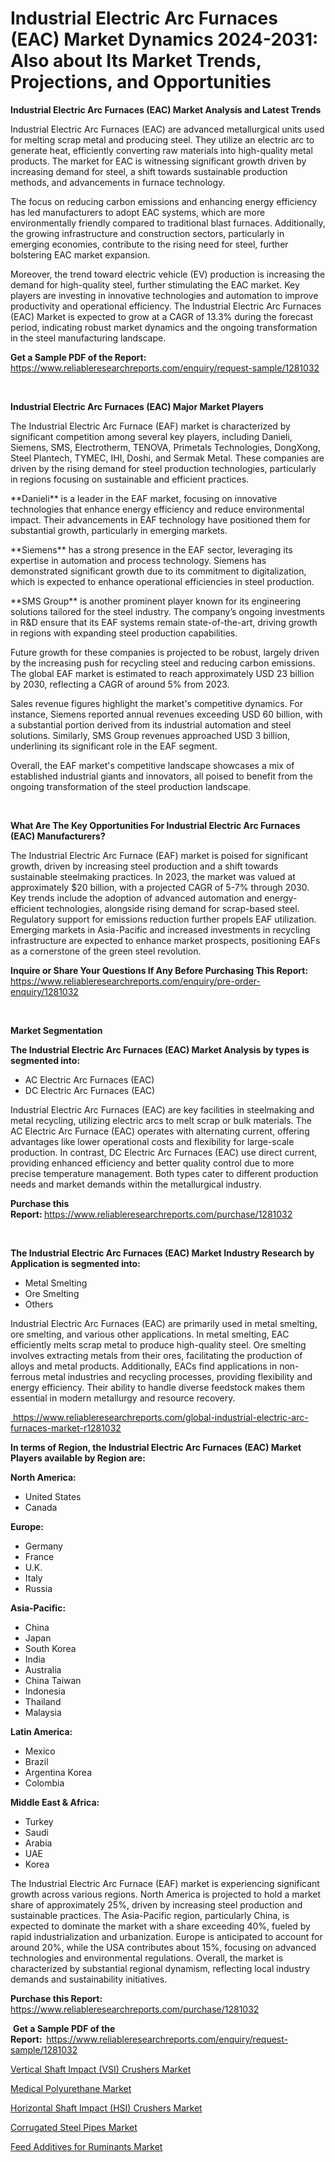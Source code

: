 <p><h1>Industrial Electric Arc Furnaces (EAC) Market Dynamics 2024-2031: Also about Its Market Trends, Projections, and Opportunities</h1></p><p><strong>Industrial Electric Arc Furnaces (EAC) Market Analysis and Latest Trends</strong></p>
<p><p>Industrial Electric Arc Furnaces (EAC) are advanced metallurgical units used for melting scrap metal and producing steel. They utilize an electric arc to generate heat, efficiently converting raw materials into high-quality metal products. The market for EAC is witnessing significant growth driven by increasing demand for steel, a shift towards sustainable production methods, and advancements in furnace technology. </p><p>The focus on reducing carbon emissions and enhancing energy efficiency has led manufacturers to adopt EAC systems, which are more environmentally friendly compared to traditional blast furnaces. Additionally, the growing infrastructure and construction sectors, particularly in emerging economies, contribute to the rising need for steel, further bolstering EAC market expansion. </p><p>Moreover, the trend toward electric vehicle (EV) production is increasing the demand for high-quality steel, further stimulating the EAC market. Key players are investing in innovative technologies and automation to improve productivity and operational efficiency. The Industrial Electric Arc Furnaces (EAC) Market is expected to grow at a CAGR of 13.3% during the forecast period, indicating robust market dynamics and the ongoing transformation in the steel manufacturing landscape.</p></p>
<p><strong>Get a Sample PDF of the Report:&nbsp;</strong> <a href="https://www.reliableresearchreports.com/enquiry/request-sample/1281032?utm_campaign=118&utm_medium=2&utm_source=Github&utm_content=ia&utm_term=10122024&utm_id=industrial-electric-arc-furnaces-eac">https://www.reliableresearchreports.com/enquiry/request-sample/1281032</a></p>
<p>&nbsp;</p>
<p><strong>Industrial Electric Arc Furnaces (EAC) Major Market Players</strong></p>
<p><p>The Industrial Electric Arc Furnace (EAF) market is characterized by significant competition among several key players, including Danieli, Siemens, SMS, Electrotherm, TENOVA, Primetals Technologies, DongXong, Steel Plantech, TYMEC, IHI, Doshi, and Sermak Metal. These companies are driven by the rising demand for steel production technologies, particularly in regions focusing on sustainable and efficient practices.</p><p>**Danieli** is a leader in the EAF market, focusing on innovative technologies that enhance energy efficiency and reduce environmental impact. Their advancements in EAF technology have positioned them for substantial growth, particularly in emerging markets.</p><p>**Siemens** has a strong presence in the EAF sector, leveraging its expertise in automation and process technology. Siemens has demonstrated significant growth due to its commitment to digitalization, which is expected to enhance operational efficiencies in steel production.</p><p>**SMS Group** is another prominent player known for its engineering solutions tailored for the steel industry. The company’s ongoing investments in R&D ensure that its EAF systems remain state-of-the-art, driving growth in regions with expanding steel production capabilities.</p><p>Future growth for these companies is projected to be robust, largely driven by the increasing push for recycling steel and reducing carbon emissions. The global EAF market is estimated to reach approximately USD 23 billion by 2030, reflecting a CAGR of around 5% from 2023.</p><p>Sales revenue figures highlight the market's competitive dynamics. For instance, Siemens reported annual revenues exceeding USD 60 billion, with a substantial portion derived from its industrial automation and steel solutions. Similarly, SMS Group revenues approached USD 3 billion, underlining its significant role in the EAF segment. </p><p>Overall, the EAF market's competitive landscape showcases a mix of established industrial giants and innovators, all poised to benefit from the ongoing transformation of the steel production landscape.</p></p>
<p>&nbsp;</p>
<p><strong>What Are The Key Opportunities For Industrial Electric Arc Furnaces (EAC) Manufacturers?</strong></p>
<p><p>The Industrial Electric Arc Furnace (EAF) market is poised for significant growth, driven by increasing steel production and a shift towards sustainable steelmaking practices. In 2023, the market was valued at approximately $20 billion, with a projected CAGR of 5-7% through 2030. Key trends include the adoption of advanced automation and energy-efficient technologies, alongside rising demand for scrap-based steel. Regulatory support for emissions reduction further propels EAF utilization. Emerging markets in Asia-Pacific and increased investments in recycling infrastructure are expected to enhance market prospects, positioning EAFs as a cornerstone of the green steel revolution.</p></p>
<p><strong>Inquire or Share Your Questions If Any Before Purchasing This Report:</strong> <a href="https://www.reliableresearchreports.com/enquiry/pre-order-enquiry/1281032?utm_campaign=118&utm_medium=2&utm_source=Github&utm_content=ia&utm_term=10122024&utm_id=industrial-electric-arc-furnaces-eac">https://www.reliableresearchreports.com/enquiry/pre-order-enquiry/1281032</a></p>
<p>&nbsp;</p>
<p><strong>Market Segmentation</strong></p>
<p><strong>The Industrial Electric Arc Furnaces (EAC) Market Analysis by types is segmented into:</strong></p>
<p><ul><li>AC Electric Arc Furnaces (EAC)</li><li>DC Electric Arc Furnaces (EAC)</li></ul></p>
<p><p>Industrial Electric Arc Furnaces (EAC) are key facilities in steelmaking and metal recycling, utilizing electric arcs to melt scrap or bulk materials. The AC Electric Arc Furnace (EAC) operates with alternating current, offering advantages like lower operational costs and flexibility for large-scale production. In contrast, DC Electric Arc Furnaces (EAC) use direct current, providing enhanced efficiency and better quality control due to more precise temperature management. Both types cater to different production needs and market demands within the metallurgical industry.</p></p>
<p><strong>Purchase this Report:&nbsp;</strong><a href="https://www.reliableresearchreports.com/purchase/1281032?utm_campaign=118&utm_medium=2&utm_source=Github&utm_content=ia&utm_term=10122024&utm_id=industrial-electric-arc-furnaces-eac">https://www.reliableresearchreports.com/purchase/1281032</a></p>
<p>&nbsp;</p>
<p><strong>The Industrial Electric Arc Furnaces (EAC) Market Industry Research by Application is segmented into:</strong></p>
<p><ul><li>Metal Smelting</li><li>Ore Smelting</li><li>Others</li></ul></p>
<p><p>Industrial Electric Arc Furnaces (EAC) are primarily used in metal smelting, ore smelting, and various other applications. In metal smelting, EAC efficiently melts scrap metal to produce high-quality steel. Ore smelting involves extracting metals from their ores, facilitating the production of alloys and metal products. Additionally, EACs find applications in non-ferrous metal industries and recycling processes, providing flexibility and energy efficiency. Their ability to handle diverse feedstock makes them essential in modern metallurgy and resource recovery.</p></p>
<p><a href="https://www.reliableresearchreports.com/global-industrial-electric-arc-furnaces-market-r1281032?utm_campaign=118&utm_medium=2&utm_source=Github&utm_content=ia&utm_term=10122024&utm_id=industrial-electric-arc-furnaces-eac">&nbsp;https://www.reliableresearchreports.com/global-industrial-electric-arc-furnaces-market-r1281032</a></p>
<p><strong>In terms of Region, the Industrial Electric Arc Furnaces (EAC) Market Players available by Region are:</strong></p>
<p>
    <p> <strong> North America: </strong>
        <ul>
            <li>United States</li>
            <li>Canada</li>
        </ul>
        </p> 
    <p> <strong> Europe: </strong>
        <ul>
            <li>Germany</li>
            <li>France</li>
            <li>U.K.</li>
            <li>Italy</li>
            <li>Russia</li>
        </ul>
        </p> 
    <p> <strong> Asia-Pacific: </strong>
        <ul>
            <li>China</li>
            <li>Japan</li>
            <li>South Korea</li>
            <li>India</li>
            <li>Australia</li>
            <li>China Taiwan</li>
            <li>Indonesia</li>
            <li>Thailand</li>
            <li>Malaysia</li>
        </ul>
        </p> 
    <p> <strong> Latin America: </strong>
        <ul>
            <li>Mexico</li>
            <li>Brazil</li>
            <li>Argentina Korea</li>
            <li>Colombia</li>
        </ul>
        </p> 
    <p> <strong> Middle East & Africa: </strong>
        <ul>
            <li>Turkey</li>
            <li>Saudi</li>
            <li>Arabia</li>
            <li>UAE</li>
            <li>Korea</li>
        </ul>
    </p>
    </p>
<p><p>The Industrial Electric Arc Furnace (EAF) market is experiencing significant growth across various regions. North America is projected to hold a market share of approximately 25%, driven by increasing steel production and sustainable practices. The Asia-Pacific region, particularly China, is expected to dominate the market with a share exceeding 40%, fueled by rapid industrialization and urbanization. Europe is anticipated to account for around 20%, while the USA contributes about 15%, focusing on advanced technologies and environmental regulations. Overall, the market is characterized by substantial regional dynamism, reflecting local industry demands and sustainability initiatives.</p></p>
<p><strong>Purchase this Report: </strong><a href="https://www.reliableresearchreports.com/purchase/1281032?utm_campaign=118&utm_medium=2&utm_source=Github&utm_content=ia&utm_term=10122024&utm_id=industrial-electric-arc-furnaces-eac">https://www.reliableresearchreports.com/purchase/1281032</a></p>
<p>&nbsp;<strong>Get a Sample PDF of the Report:&nbsp;&nbsp;</strong><a href="https://www.reliableresearchreports.com/enquiry/request-sample/1281032?utm_campaign=118&utm_medium=2&utm_source=Github&utm_content=ia&utm_term=10122024&utm_id=industrial-electric-arc-furnaces-eac">https://www.reliableresearchreports.com/enquiry/request-sample/1281032</a></p>
<p><strong></strong></p>
<p><p><a href="https://github.com/tona7vba/Market-Research-Report-List-1/blob/main/vertical-shaft-impact-vsi-crushers-market.md?utm_campaign=118&utm_medium=2&utm_source=Github&utm_content=ia&utm_term=10122024&utm_id=industrial-electric-arc-furnaces-eac">Vertical Shaft Impact (VSI) Crushers Market</a></p><p><a href="https://www.linkedin.com/pulse/evaluating-profitability-medical-polyurethane-market-report-6o37f?utm_campaign=118&utm_medium=2&utm_source=Github&utm_content=ia&utm_term=10122024&utm_id=industrial-electric-arc-furnaces-eac">Medical Polyurethane Market</a></p><p><a href="https://github.com/dringals/Market-Research-Report-List-6/blob/main/horizontal-shaft-impact-hsi-crushers-market.md?utm_campaign=118&utm_medium=2&utm_source=Github&utm_content=ia&utm_term=10122024&utm_id=industrial-electric-arc-furnaces-eac">Horizontal Shaft Impact (HSI) Crushers Market</a></p><p><a href="https://www.linkedin.com/pulse/comprehensive-analysis-corrugated-steel-pipes-marketpresented-t2o6f?utm_campaign=118&utm_medium=2&utm_source=Github&utm_content=ia&utm_term=10122024&utm_id=industrial-electric-arc-furnaces-eac">Corrugated Steel Pipes Market</a></p><p><a href="https://www.linkedin.com/pulse/feed-additives-ruminants-market-analysis-report-key-growth-coxcf?utm_campaign=118&utm_medium=2&utm_source=Github&utm_content=ia&utm_term=10122024&utm_id=industrial-electric-arc-furnaces-eac">Feed Additives for Ruminants Market</a></p></p>
